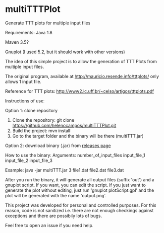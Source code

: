 # multiTTTPlot
Generate TTT plots for multiple input files

Requirements: 
  Java 1.8
  
  Maven 3.5?
  
  Gnuplot (I used 5.2, but it should work with other versions)
  

The idea of this simple project is to allow the generation of TTT Plots from multiple input files.

The original program, available at http://mauricio.resende.info/tttplots/ only allows 1 input file.

Reference for TTT plots: http://www2.ic.uff.br/~celso/artigos/tttplots.pdf

Instructions of use:

Option 1: clone repository
1. Clone the repository: git clone https://github.com/helenocampos/multiTTTPlot.git
2. Build the project: mvn install
3. Go to the target folder and the binary will be there (multiTTT.jar)

Option 2: download binary (.jar) from [releases page](https://github.com/helenocampos/multiTTTPlot/releases)

How to use the binary:
Arguments: number_of_input_files input_file_1 input_file_2 input_file_3

Example: java -jar multiTTT.jar 3 file1.dat file2.dat file3.dat

After you run the binary, it will generate all output files (suffix 'out') and a gnuplot script. If you want, you can edit the script.
If you just want to generate the plot without editing, just run 'gnuplot plotScript.gpl' and the plot will be generated with the name 'output.png'.

This project was developed for personal and controlled purposes. For this reason, code is not sanitized i.e. there are not enough checkings against exceptions and there are possibily lots of bugs.

Feel free to open an issue if you need help.
